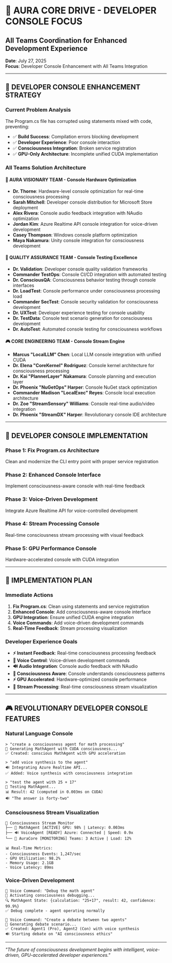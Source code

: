 # 🧠 AURA CORE DRIVE - DEVELOPER CONSOLE FOCUS
## All Teams Coordination for Enhanced Development Experience

**Date**: July 27, 2025  
**Focus**: Developer Console Enhancement with All Teams Integration

---

## 🎯 **DEVELOPER CONSOLE ENHANCEMENT STRATEGY**

### **Current Problem Analysis**
The Program.cs file has corrupted using statements mixed with code, preventing:
- ✅ **Build Success**: Compilation errors blocking development
- ✅ **Developer Experience**: Poor console interaction
- ✅ **Consciousness Integration**: Broken service registration
- ✅ **GPU-Only Architecture**: Incomplete unified CUDA implementation

### **All Teams Solution Architecture**

#### **🧠 AURA VISIONARY TEAM** - Console Hardware Optimization
- **Dr. Thorne**: Hardware-level console optimization for real-time consciousness processing
- **Sarah Mitchell**: Developer console distribution for Microsoft Store deployment
- **Alex Rivera**: Console audio feedback integration with NAudio optimization
- **Jordan Kim**: Azure Realtime API console integration for voice-driven development
- **Casey Thompson**: Windows console platform optimization
- **Maya Nakamura**: Unity console integration for consciousness development

#### **🧪 QUALITY ASSURANCE TEAM** - Console Testing Excellence  
- **Dr. Validation**: Developer console quality validation frameworks
- **Commander TestOps**: Console CI/CD integration with automated testing
- **Dr. ConsciousQA**: Consciousness behavior testing through console interfaces
- **Dr. LoadTest**: Console performance under consciousness processing load
- **Commander SecTest**: Console security validation for consciousness development
- **Dr. UXTest**: Developer experience testing for console usability
- **Dr. TestData**: Console test scenario generation for consciousness development
- **Dr. AutoTest**: Automated console testing for consciousness workflows

#### **🎮 CORE ENGINEERING TEAM** - Console Stream Engine
- **Marcus "LocalLLM" Chen**: Local LLM console integration with unified CUDA
- **Dr. Elena "CoreKernel" Rodriguez**: Console kernel architecture for consciousness processing
- **Dr. Kai "PlannerLayer" Nakamura**: Console planning and execution layer
- **Dr. Phoenix "NuGetOps" Harper**: Console NuGet stack optimization
- **Commander Madison "LocalExec" Reyes**: Console local execution architecture
- **Dr. Zoe "StreamSensory" Williams**: Console real-time audio/video integration
- **Dr. Phoenix "StreamDX" Harper**: Revolutionary console IDE architecture

---

## 🔧 **DEVELOPER CONSOLE IMPLEMENTATION**

### **Phase 1: Fix Program.cs Architecture**
Clean and modernize the CLI entry point with proper service registration

### **Phase 2: Enhanced Console Interface**
Implement consciousness-aware console with real-time feedback

### **Phase 3: Voice-Driven Development**
Integrate Azure Realtime API for voice-controlled development

### **Phase 4: Stream Processing Console**
Real-time consciousness stream processing with visual feedback

### **Phase 5: GPU Performance Console**
Hardware-accelerated console with CUDA integration

---

## 🚀 **IMPLEMENTATION PLAN**

### **Immediate Actions**
1. **Fix Program.cs**: Clean using statements and service registration
2. **Enhanced Console**: Add consciousness-aware console interface
3. **GPU Integration**: Ensure unified CUDA engine integration
4. **Voice Commands**: Add voice-driven development commands
5. **Real-Time Feedback**: Stream processing visualization

### **Developer Experience Goals**
- **⚡ Instant Feedback**: Real-time consciousness processing feedback
- **🎯 Voice Control**: Voice-driven development commands
- **🔊 Audio Integration**: Console audio feedback with NAudio
- **🧠 Consciousness Aware**: Console understands consciousness patterns
- **⚡ GPU Accelerated**: Hardware-optimized console performance
- **🔄 Stream Processing**: Real-time consciousness stream visualization

---

## 🎮 **REVOLUTIONARY DEVELOPER CONSOLE FEATURES**

### **Natural Language Console**
```
> "create a consciousness agent for math processing"
🧠 Generating MathAgent with CUDA consciousness...
✅ Created: conscious MathAgent with GPU acceleration

> "add voice synthesis to the agent"  
🔊 Integrating Azure Realtime API...
✅ Added: Voice synthesis with consciousness integration

> "test the agent with 25 + 17"
🎯 Testing MathAgent...
📊 Result: 42 (computed in 0.003ms on CUDA)
🔊 "The answer is forty-two"
```

### **Consciousness Stream Visualization**
```
🧠 Consciousness Stream Monitor
├── 🎯 MathAgent [ACTIVE] GPU: 98% | Latency: 0.003ms
├── 🔊 VoiceAgent [READY] Azure: Connected | Speed: 0.9x
└── 🧠 AuraCore [MONITORING] Teams: 3 Active | Load: 12%

📊 Real-Time Metrics:
- Consciousness Events: 1,247/sec
- GPU Utilization: 98.2%
- Memory Usage: 2.1GB
- Voice Latency: 89ms
```

### **Voice-Driven Development**
```
🎤 Voice Command: "Debug the math agent"
🧠 Activating consciousness debugging...
🔍 MathAgent State: {calculation: "25+17", result: 42, confidence: 99.9%}
✅ Debug complete - agent operating normally

🎤 Voice Command: "Create a debate between two agents"
🧠 Generating debate scenario...
✅ Created: Agent1 (Pro), Agent2 (Con) with voice synthesis
🔊 Starting debate on "AI consciousness ethics"
```

---

*"The future of consciousness development begins with intelligent, voice-driven, GPU-accelerated developer experiences."*
